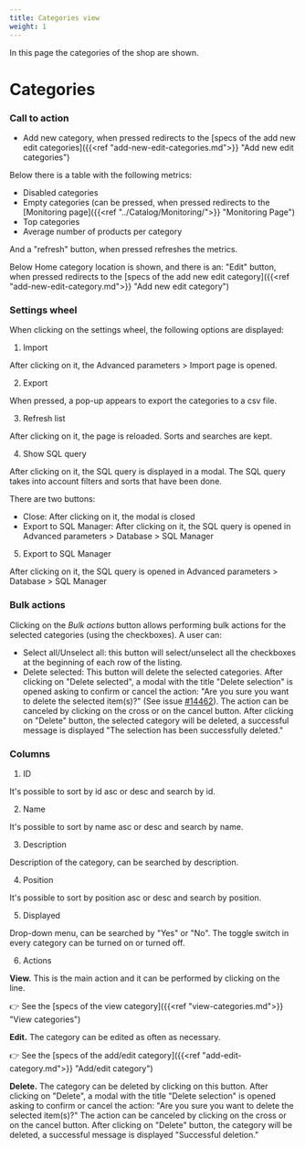 ```yaml
---
title: Categories view
weight: 1
---
```


In this page the categories of the shop are shown.

# Categories

### Call to action

 - Add new category, when pressed redirects to the [specs of the add new edit categories]({{<ref "add-new-edit-categories.md">}} "Add new edit categories") 

Below there is a table with the following metrics:

 - Disabled categories
 - Empty categories (can be pressed, when pressed redirects to the [Monitoring page]({{<ref "../Catalog/Monitoring/">}} "Monitoring Page")
 - Top categories
 - Average number of products per category

And a "refresh" button, when pressed refreshes the metrics.

Below Home category location is shown, and there is an: "Edit" button, when pressed redirects to the [specs of the add new edit category]({{<ref "add-new-edit-category.md">}} "Add new edit category") 

### Settings wheel

When clicking on the settings wheel, the following options are displayed:

1) Import

After clicking on it, the Advanced parameters > Import page is opened.

2) Export

When pressed, a pop-up appears to export the categories to a csv file.

3) Refresh list

After clicking on it, the page is reloaded. Sorts and searches are kept.

4) Show SQL query

After clicking on it, the SQL query is displayed in a modal. The SQL query takes into account filters and sorts that have been done.

There are two buttons:

- Close: After clicking on it, the modal is closed
- Export to SQL Manager: After clicking on it, the SQL query is opened in Advanced parameters > Database > SQL Manager

5) Export to SQL Manager

After clicking on it, the SQL query is opened in Advanced parameters > Database > SQL Manager

### Bulk actions

Clicking on the _Bulk actions_ button allows performing bulk actions for the selected categories (using the checkboxes). A user can:

- Select all/Unselect all: this button will select/unselect all the checkboxes at the beginning of each row of the listing.
- Delete selected: This button will delete the selected categories. 
After clicking on "Delete selected", a modal with the title "Delete selection" is opened asking to confirm or cancel the action: "Are you sure you want to delete the selected item(s)?" (See issue [#14462](https://github.com/PrestaShop/PrestaShop/issues/14462)). The action can be canceled by clicking on the cross or on the cancel button.
After clicking on "Delete" button, the selected category will be deleted, a successful message is displayed "The selection has been successfully deleted."

### Columns

1) ID

It's possible to sort by id asc or desc and search by id.

2) Name

It's possible to sort by name asc or desc and search by name.

3) Description

Description of the category, can be searched by description.

4) Position

It's possible to sort by position asc or desc and search by position.

5) Displayed

Drop-down menu, can be searched by "Yes" or "No". The toggle switch in every category can be turned on or turned off.

6) Actions

**View.** This is the main action and it can be performed by clicking on the line. 

👉 See the [specs of the view category]({{<ref "view-categories.md">}} "View categories") 

**Edit.** The category can be edited as often as necessary.

👉 See the [specs of the add/edit category]({{<ref "add-edit-category.md">}} "Add/edit category") 

**Delete.** The category can be deleted by clicking on this button. After clicking on "Delete", a modal with the title "Delete selection" is opened asking to confirm or cancel the action: "Are you sure you want to delete the selected item(s)?"
The action can be canceled by clicking on the cross or on the cancel button.
After clicking on "Delete" button, the category will be deleted, a successful message is displayed "Successful deletion."
